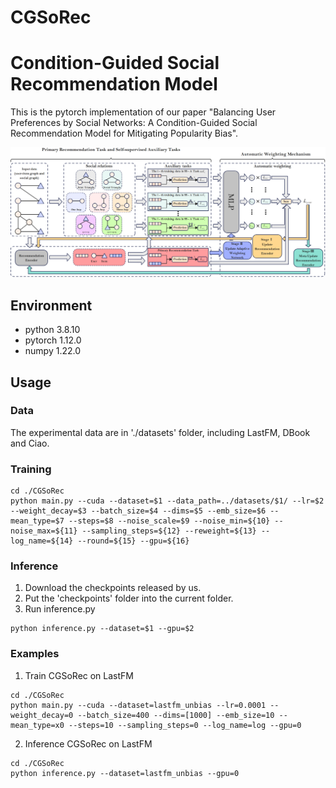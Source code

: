 # CGSoRec

# Condition-Guided Social Recommendation Model
This is the pytorch implementation of our paper "Balancing User Preferences by Social Networks: A Condition-Guided Social Recommendation Model for  Mitigating Popularity Bias".

<div align="center">
  <img src="https://github.com/hexin5515/AusRec/blob/main/Image/AusRec.jpg" width="1600px"/>
</div>

## Environment
- python 3.8.10
- pytorch 1.12.0
- numpy 1.22.0

## Usage
### Data
The experimental data are in './datasets' folder, including LastFM, DBook and Ciao.

### Training
```
cd ./CGSoRec
python main.py --cuda --dataset=$1 --data_path=../datasets/$1/ --lr=$2 --weight_decay=$3 --batch_size=$4 --dims=$5 --emb_size=$6 --mean_type=$7 --steps=$8 --noise_scale=$9 --noise_min=${10} --noise_max=${11} --sampling_steps=${12} --reweight=${13} --log_name=${14} --round=${15} --gpu=${16}
```

### Inference

1. Download the checkpoints released by us.
2. Put the 'checkpoints' folder into the current folder.
3. Run inference.py
```
python inference.py --dataset=$1 --gpu=$2
```

### Examples

1. Train CGSoRec on LastFM
```
cd ./CGSoRec
python main.py --cuda --dataset=lastfm_unbias --lr=0.0001 --weight_decay=0 --batch_size=400 --dims=[1000] --emb_size=10 --mean_type=x0 --steps=10 --sampling_steps=0 --log_name=log --gpu=0
```
2. Inference CGSoRec on LastFM
```
cd ./CGSoRec
python inference.py --dataset=lastfm_unbias --gpu=0
```

